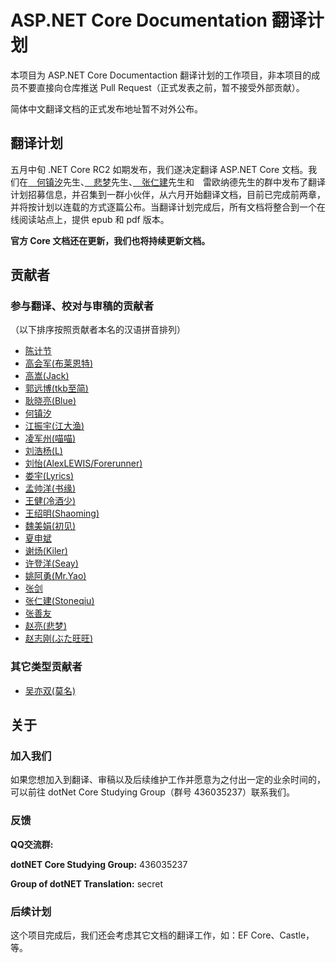 # ASP.NET Core Documentation 翻译计划

本项目为 ASP.NET Core Documentaction 翻译计划的工作项目，非本项目的成员不要直接向仓库推送 Pull Request（正式发表之前，暂不接受外部贡献）。

简体中文翻译文档的正式发布地址暂不对外公布。

## 翻译计划 ##

五月中旬 .NET Core RC2 如期发布，我们遂决定翻译 ASP.NET Core 文档。我们在[　何镇汐](http://home.cnblogs.com/u/xiadao521)先生、[　悲梦](http://home.cnblogs.com/u/beimeng)先生、[　张仁建](http://home.cnblogs.com/u/stoneniqiu/)先生和　雷欧纳德先生的群中发布了翻译计划招募信息，并召集到一群小伙伴，从六月开始翻译文档，目前已完成前两章，并将按计划以连载的方式逐篇公布。当翻译计划完成后，所有文档将整合到一个在线阅读站点上，提供 epub 和 pdf 版本。

**官方 Core 文档还在更新，我们也将持续更新文档。**

## 贡献者 ##

### 参与翻译、校对与审稿的贡献者

（以下排序按照贡献者本名的汉语拼音排列）

+ [陈计节](https://github.com/jijiechen/)
+ [高会军(布莱恩特)](https://github.com/iyacontrol)
+ [高嵩(Jack)](https://github.com/jack2gs)
+ [郭远博(tkb至简)](https://github.com/Farb)
+ [耿晓亮(Blue)](https://github.com/heyixiaoran)
+ [何镇汐](https://github.com/UtilCore)
+ [江振宇(江大渔)](https://github.com/kerryjiang)
+ [凌军州(喵喵)](https://github.com/XCoderLing)
+ [刘浩杨(L)](https://github.com/liuhaoyang)
+ [刘怡(AlexLEWIS/Forerunner)](https://github.com/alexinea)
+ [娄宇(Lyrics)](https://github.com/xbuilder)
+ [孟帅洋(书缘)](https://github.com/mengshuaiyang)
+ [王健(冷酒少)](https://github.com/wjhgzx)
+ [王绍明(Shaoming)](https://github.com/ShaomingCode)
+ [魏美娟(初见)](https://github.com/ChujianA)
+ [夏申斌](https://github.com/xiashenbin)
+ [谢炀(Kiler)](https://github.com/kiler398)
+ [许登洋(Seay)](https://github.com/SeayXu)
+ [姚阿勇(Mr.Yao)](https://github.com/YaoaY)
+ [张剑](https://github.com/garfieldzf8)
+ [张仁建(Stoneqiu)](https://github.com/stoneniqiu)
+ [张善友](https://github.com/geffzhang)
+ [赵亮(悲梦)](https://github.com/BeiMeng)
+ [赵志刚(ぶた旺旺)](https://github.com/rdzzg)

### 其它类型贡献者

+ [吴亦双(莫名)](https://github.com/yesan)

## 关于 ##

### 加入我们

如果您想加入到翻译、审稿以及后续维护工作并愿意为之付出一定的业余时间的，可以前往 dotNet Core Studying Group（群号 436035237）联系我们。

### 反馈

**QQ交流群:**

**dotNET Core Studying Group:** 436035237

**Group of dotNET Translation:** secret

### 后续计划

这个项目完成后，我们还会考虑其它文档的翻译工作，如：EF Core、Castle，等。
